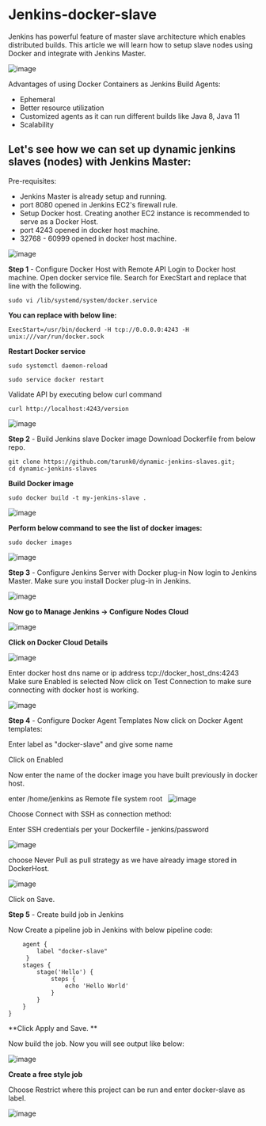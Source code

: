 # Jenkins-docker-slave

Jenkins has powerful feature of master slave architecture which enables distributed builds. This article we will learn how to setup slave nodes using Docker and integrate with Jenkins Master.

![image](https://user-images.githubusercontent.com/92631457/185803451-b7ba3db2-a2ea-46b2-8ef2-8afbd32e3e94.png)

Advantages of using Docker Containers as Jenkins Build Agents:
- Ephemeral
- Better resource utilization
- Customized agents as it can run different builds like Java 8, Java 11 
- Scalability
##  Let's see how we can set up dynamic jenkins slaves (nodes) with Jenkins Master:

Pre-requisites:
* Jenkins Master is already setup and running.
* port 8080 opened in Jenkins EC2's firewall rule.
* Setup Docker host. Creating another EC2 instance is recommended to serve as a Docker Host. 
* port 4243 opened in docker host machine.
* 32768 - 60999 opened in docker host machine.

![image](https://user-images.githubusercontent.com/92631457/185803427-53833d8e-d8a7-47e1-9411-bd3fecca6a06.png)

 **Step 1** - Configure Docker Host with Remote API
Login to Docker host machine. Open docker service file. Search for ExecStart and replace that line with the following.
```
sudo vi /lib/systemd/system/docker.service
```


**You can replace with below line:**
```
ExecStart=/usr/bin/dockerd -H tcp://0.0.0.0:4243 -H unix:///var/run/docker.sock
```

**Restart Docker service**
```
sudo systemctl daemon-reload

sudo service docker restart
```


Validate API by executing below curl command
```
curl http://localhost:4243/version
```

![image](https://user-images.githubusercontent.com/92631457/185804619-0f353c6e-3a40-4216-a590-c95cf530e3f2.png)


**Step 2** - Build Jenkins slave Docker image
Download Dockerfile from below repo.

```
git clone https://github.com/tarunk0/dynamic-jenkins-slaves.git;  cd dynamic-jenkins-slaves
```
**Build Docker image**

```
sudo docker build -t my-jenkins-slave .
```

![image](https://user-images.githubusercontent.com/92631457/185804635-7b312a91-9ce1-4867-a7b0-48824c4e7cdc.png)



**Perform below command to see the list of docker images:**
```
sudo docker images
```
![image](https://user-images.githubusercontent.com/92631457/185804650-509a6e17-32bf-4a58-844c-72449f8eebbe.png)

**Step 3** - Configure Jenkins Server with Docker plug-in
Now login to Jenkins Master. Make sure you install Docker plug-in in Jenkins.

![image](https://user-images.githubusercontent.com/92631457/185804667-021006b8-d5e3-4634-b081-dbdabb900fc8.png)


**Now go to Manage Jenkins -> Configure Nodes Cloud**

![image](https://user-images.githubusercontent.com/92631457/185804676-3ea7e7ee-b3a1-4e8d-a3a5-80f54f8191b2.png)


**Click on Docker Cloud Details**

![image](https://user-images.githubusercontent.com/92631457/185804692-05c61f8c-232b-43cf-94b4-678079599f43.png)


Enter docker host dns name or ip address
tcp://docker_host_dns:4243
Make sure Enabled is selected
Now click on Test Connection to make sure connecting with docker host is working. 

![image](https://user-images.githubusercontent.com/92631457/185804706-93596c8b-d885-4c6b-8de9-b11cc855d518.png)



**Step 4** - Configure Docker Agent Templates
Now click on Docker Agent templates:

Enter label as "docker-slave" and give some name

Click on Enabled

Now enter the name of the docker image you have built previously in docker host.

enter /home/jenkins as Remote file system root
 
![image](https://user-images.githubusercontent.com/92631457/185804714-ba9ae0fe-2251-4622-9438-7d03574ac96a.png)


Choose Connect with SSH as connection method:

Enter SSH credentials per your Dockerfile - jenkins/password

![image](https://user-images.githubusercontent.com/92631457/185804728-57fbc970-728f-4b11-9e8f-2f9d6ef4e9ac.png)


choose Never Pull as pull strategy as we have already image stored in DockerHost.

![image](https://user-images.githubusercontent.com/92631457/185804735-cdaca900-0ec1-42f4-b263-4eb91067c58a.png)

Click on Save.

**Step 5** - Create build job in Jenkins

Now Create a pipeline job in Jenkins with below pipeline code:

``` pipeline {
    agent { 
        label "docker-slave"
     }
    stages {
        stage('Hello') {
            steps {
                echo 'Hello World'
            }
        }
    }
}

```
**Click Apply and Save. **


Now build the job. Now you will see output like below:

![image](https://user-images.githubusercontent.com/92631457/185804752-084dbad8-fd34-4122-94e7-1c2ba3952c52.png)



**Create a free style job**


Choose Restrict where this project can be run and enter docker-slave as label.

![image](https://user-images.githubusercontent.com/92631457/185804765-c6de5321-f0b1-47be-8b51-9d8c1e6ad987.png)
